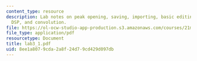 ```yaml
---
content_type: resource
description: Lab notes on peak opening, saving, importing, basic editing, regions,
  DSP, and convolution.
file: https://ol-ocw-studio-app-production.s3.amazonaws.com/courses/21m-361-composing-with-computers-i-electronic-music-composition-spring-2008/8ee1a8079cda2a8f24d79cd429d097db_lab3_1.pdf
file_type: application/pdf
resourcetype: Document
title: lab3_1.pdf
uid: 8ee1a807-9cda-2a8f-24d7-9cd429d097db
---
```

